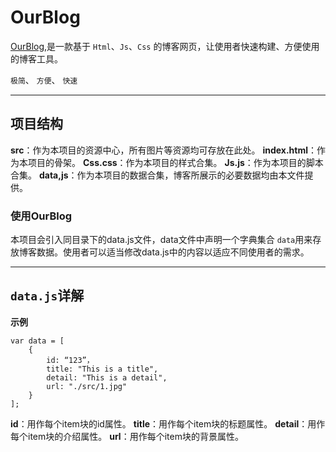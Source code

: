 # OurBlog

[OurBlog](https://github.com/TWtrying/OurBlog),是一款基于 `Html`、`Js`、`Css` 的博客网页，让使用者快速构建、方便使用的博客工具。

`极简`、 `方便`、 `快速`

---

## 项目结构

**src**：作为本项目的资源中心，所有图片等资源均可存放在此处。
**index.html**：作为本项目的骨架。
**Css.css**：作为本项目的样式合集。
**Js.js**：作为本项目的脚本合集。
**data,js**：作为本项目的数据合集，博客所展示的必要数据均由本文件提供。

### 使用OurBlog

本项目会引入同目录下的data.js文件，data文件中声明一个字典集合 `data`用来存放博客数据。使用者可以适当修改data.js中的内容以适应不同使用者的需求。

---

## `data.js`详解

**示例**

```
var data = [
	{
		id: “123”，
		title: "This is a title",
		detail: "This is a detail",
		url: "./src/1.jpg"
	}
];
```

**id**：用作每个item块的id属性。
**title**：用作每个item块的标题属性。
**detail**：用作每个item块的介绍属性。
**url**：用作每个item块的背景属性。

